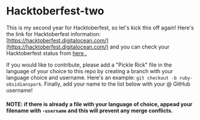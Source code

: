 # Hacktoberfest-two
This is my second year for Hacktoberfest, so let's kick this off again! Here's the link for Hacktoberfest information: [https://hacktoberfest.digitalocean.com/](https://hacktoberfest.digitalocean.com/) and you can check your Hacktoberfest status from [here .](https://hacktoberfestchecker.herokuapp.com)

If you would like to contribute, please add a "Pickle Rick" file in the language of your choice to this repo by creating a branch with your language choice and username.  Here's an example: `git checkout -b ruby-obsidianspork`.  Finally, add your name to the list below with your @ GitHub username!

#### NOTE: if there is already a file with your language of choice, appead your filename with `-username` and this will prevent any merge conflicts.

